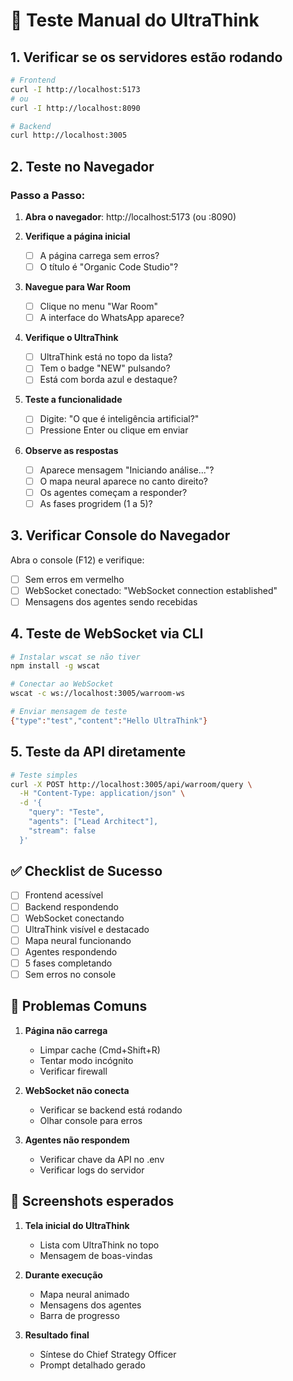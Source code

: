 # 🧪 Teste Manual do UltraThink

## 1. Verificar se os servidores estão rodando

```bash
# Frontend
curl -I http://localhost:5173
# ou
curl -I http://localhost:8090

# Backend
curl http://localhost:3005
```

## 2. Teste no Navegador

### Passo a Passo:

1. **Abra o navegador**: http://localhost:5173 (ou :8090)

2. **Verifique a página inicial**
   - [ ] A página carrega sem erros?
   - [ ] O título é "Organic Code Studio"?

3. **Navegue para War Room**
   - [ ] Clique no menu "War Room"
   - [ ] A interface do WhatsApp aparece?

4. **Verifique o UltraThink**
   - [ ] UltraThink está no topo da lista?
   - [ ] Tem o badge "NEW" pulsando?
   - [ ] Está com borda azul e destaque?

5. **Teste a funcionalidade**
   - [ ] Digite: "O que é inteligência artificial?"
   - [ ] Pressione Enter ou clique em enviar

6. **Observe as respostas**
   - [ ] Aparece mensagem "Iniciando análise..."?
   - [ ] O mapa neural aparece no canto direito?
   - [ ] Os agentes começam a responder?
   - [ ] As fases progridem (1 a 5)?

## 3. Verificar Console do Navegador

Abra o console (F12) e verifique:

- [ ] Sem erros em vermelho
- [ ] WebSocket conectado: "WebSocket connection established"
- [ ] Mensagens dos agentes sendo recebidas

## 4. Teste de WebSocket via CLI

```bash
# Instalar wscat se não tiver
npm install -g wscat

# Conectar ao WebSocket
wscat -c ws://localhost:3005/warroom-ws

# Enviar mensagem de teste
{"type":"test","content":"Hello UltraThink"}
```

## 5. Teste da API diretamente

```bash
# Teste simples
curl -X POST http://localhost:3005/api/warroom/query \
  -H "Content-Type: application/json" \
  -d '{
    "query": "Teste",
    "agents": ["Lead Architect"],
    "stream": false
  }'
```

## ✅ Checklist de Sucesso

- [ ] Frontend acessível
- [ ] Backend respondendo
- [ ] WebSocket conectando
- [ ] UltraThink visível e destacado
- [ ] Mapa neural funcionando
- [ ] Agentes respondendo
- [ ] 5 fases completando
- [ ] Sem erros no console

## 🔧 Problemas Comuns

1. **Página não carrega**
   - Limpar cache (Cmd+Shift+R)
   - Tentar modo incógnito
   - Verificar firewall

2. **WebSocket não conecta**
   - Verificar se backend está rodando
   - Olhar console para erros

3. **Agentes não respondem**
   - Verificar chave da API no .env
   - Verificar logs do servidor

## 📸 Screenshots esperados

1. **Tela inicial do UltraThink**
   - Lista com UltraThink no topo
   - Mensagem de boas-vindas

2. **Durante execução**
   - Mapa neural animado
   - Mensagens dos agentes
   - Barra de progresso

3. **Resultado final**
   - Síntese do Chief Strategy Officer
   - Prompt detalhado gerado